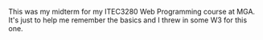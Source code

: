This was my midterm for my ITEC3280 Web Programming course at MGA. It's just to help me remember the basics and I threw in some W3 for this one.

